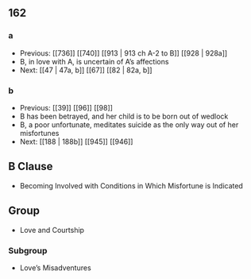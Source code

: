 ## 162
### a
- Previous: [[736]] [[740]] [[913 | 913 ch A-2 to B]] [[928 | 928a]] 
- B, in love with A, is uncertain of A’s affections
- Next: [[47 | 47a, b]] [[67]] [[82 | 82a, b]] 

### b
- Previous: [[39]] [[96]] [[98]] 
- B has been betrayed, and her child is to be born out of wedlock
- B, a poor unfortunate, meditates suicide as the only way out of her misfortunes
- Next: [[188 | 188b]] [[945]] [[946]] 

## B Clause
- Becoming Involved with Conditions in Which Misfortune is Indicated

## Group
- Love and Courtship

### Subgroup
- Love’s Misadventures

